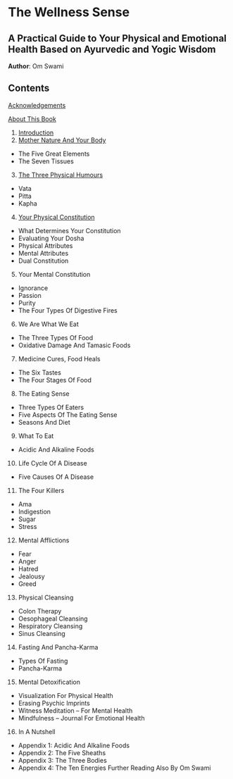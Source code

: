 # The Wellness Sense
## A Practical Guide to Your Physical and Emotional Health Based on Ayurvedic and Yogic Wisdom
**Author**: Om Swami

## Contents

[Acknowledgements](Acknowledgements.md)

[About This Book](About-This-Book.md)

1. [Introduction](01-Introduction.md)
2. [Mother Nature And Your Body](02-Mother-Nature-and-Your-Body.md)
- The Five Great Elements
- The Seven Tissues
3. [The Three Physical Humours](03-The-Three-Physical-Humours.md)
- Vata
- Pitta
- Kapha
4. [Your Physical Constitution](04-Your-Physical-Constitution.md)
- What Determines Your Constitution
- Evaluating Your Dosha
- Physical Attributes
- Mental Attributes
- Dual Constitution
5. Your Mental Constitution
- Ignorance
- Passion
- Purity
- The Four Types Of Digestive Fires
6. We Are What We Eat
- The Three Types Of Food
- Oxidative Damage And Tamasic Foods
7. Medicine Cures, Food Heals
- The Six Tastes
- The Four Stages Of Food
8. The Eating Sense
- Three Types Of Eaters
- Five Aspects Of The Eating Sense
- Seasons And Diet
9. What To Eat
- Acidic And Alkaline Foods
10. Life Cycle Of A Disease
- Five Causes Of A Disease
11. The Four Killers
- Ama
- Indigestion
- Sugar
- Stress
12. Mental Afflictions
- Fear
- Anger
- Hatred
- Jealousy
- Greed
13. Physical Cleansing
- Colon Therapy
- Oesophageal Cleansing
- Respiratory Cleansing
- Sinus Cleansing
14. Fasting And Pancha-Karma
- Types Of Fasting
- Pancha-Karma
15. Mental Detoxification
- Visualization For Physical Health
- Erasing Psychic Imprints
- Witness Meditation – For Mental Health
- Mindfulness – Journal For Emotional Health
16. In A Nutshell
- Appendix 1: Acidic And Alkaline Foods
- Appendix 2: The Five Sheaths
- Appendix 3: The Three Bodies
- Appendix 4: The Ten Energies
Further Reading
Also By Om Swami
